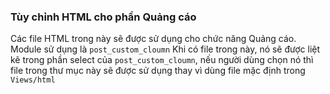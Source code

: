 ### Tùy chỉnh HTML cho phần Quảng cáo

Các file HTML trong này sẽ được sử dụng cho chức năng Quảng cáo. Module sử dụng là `post_custom_cloumn`
Khi có file trong này, nó sẽ được liệt kê trong phần select của `post_custom_cloumn`, nếu người dùng chọn nó thì file trong thư mục này sẽ được sử dụng thay vì dùng file mặc định trong `Views/html`
